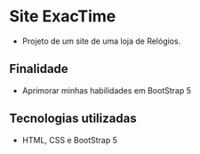 # Site ExacTime
* Projeto de um site de uma loja de Relógios.
## Finalidade
* Aprimorar minhas habilidades em BootStrap 5
## Tecnologias utilizadas
* HTML, CSS e BootStrap 5
